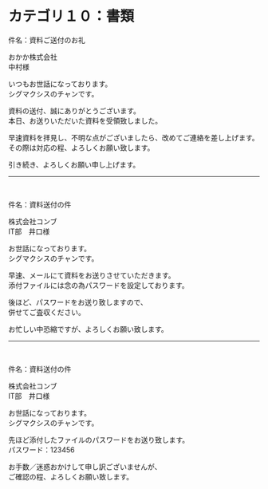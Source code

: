 <h1>カテゴリ１０：書類</h1>

件名：資料ご送付のお礼

おかか株式会社<br>
中村様

いつもお世話になっております。<br>
シグマクシスのチャンです。

資料の送付、誠にありがとうございます。<br>
本日、お送りいただいた資料を受領致しました。

早速資料を拝見し、不明な点がございましたら、改めてご連絡を差し上げます。<br>
その際は対応の程、よろしくお願い致します。

引き続き、よろしくお願い申し上げます。

---

<br>

件名：資料送付の件

株式会社コンブ<br>
IT部　井口様

お世話になっております。<br>
シグマクシスのチャンです。

早速、メールにて資料をお送りさせていただきます。<br>
添付ファイルには念の為パスワードを設定しております。

後ほど、パスワードをお送り致しますので、<br>
併せてご査収ください。

お忙しい中恐縮ですが、よろしくお願い致します。

---

<br>

件名：資料送付の件

株式会社コンブ<br>
IT部　井口様

お世話になっております。<br>
シグマクシスのチャンです。

先ほど添付したファイルのパスワードをお送り致します。<br>
パスワード：123456

お手数／迷惑おかけして申し訳ございませんが、<br>
ご確認の程、よろしくお願い致します。